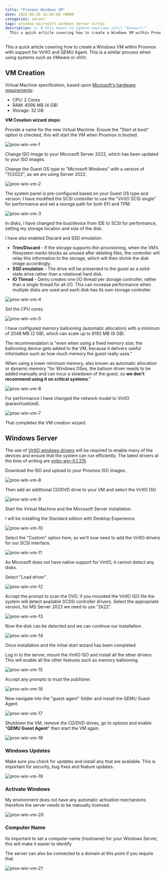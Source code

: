 ```yaml
---
title: "Proxmox Windows VM"
date: 2022-03-26 12:45:00 +0000
categories: server
tags: proxmox microsoft windows server virtio
description: >- # this means to ignore newlines until "baseurl:"
  This a quick article covering how to create a Windows VM within Proxmox with support for VirtIO.
---
```


This a quick article covering how to create a Windows VM within Proxmox with support for VirtIO and QEMU Agent. This is a similar process when using systems such as VMware or oVirt.

## VM Creation

Virtual Machine specification, based upon [Microsoft's hardware requirements](https://docs.microsoft.com/en-us/windows-server/get-started/hardware-requirements):

* CPU: 2 Cores
* RAM: 4096 MB (4 GB)
* Storage: 32 GB

**VM Creation wizard steps:**

Provide a name for the new Virtual Machine. Ensure the "Start at boot" option is checked, this will start the VM when Proxmox is booted.

![prox-win-vm-1](/assets/images/posts/prox-win-vm-1.png)

Change ISO image to your Microsoft Server 2022, which has been updated to your ISO images.

Change the Guest OS type to "Microsoft Windows" with a version of "11/2022", as we are using Server 2022.

![prox-win-vm-2](/assets/images/posts/prox-win-vm-2.png)

The system panel is pre-configured based on your Guest OS type and version. I have modified the SCSI controller to use the "VirtIO SCSI single" for performance and set a storage path for both EFI and TPM.

![prox-win-vm-3](/assets/images/posts/prox-win-vm-3.png)

In disks, I have changed the bus/device from IDE to SCSI for performance, setting my storage location and size of the disk.

I have also enabled Discard and SSD emulation.

* **Trim/Discard** - If the storage supports thin provisioning, when the VM’s filesystem marks blocks as unused after deleting files, the controller will relay this information to the storage, which will then shrink the disk image accordingly.
* **SSD emulation** - The drive will be presented to the guest as a solid-state drive rather than a rotational hard disk.
* **IO Thread** - Qemu creates one I/O thread per storage controller, rather than a single thread for all I/O. This can increase performance when multiple disks are used and each disk has its own storage controller.

![prox-win-vm-4](/assets/images/posts/prox-win-vm-4.png)

Set the CPU cores.

![prox-win-vm-5](/assets/images/posts/prox-win-vm-5.png)

I have configured memory ballooning (automatic allocation) with a minimum of 2048 MB (2 GB), which can scale up to 8192 MB (8 GB).

The recommendation is "even when using a fixed memory size, the ballooning device gets added to the VM, because it delivers useful information such as how much memory the guest really uses."

When using a lower minimum memory, also known as automatic allocation or dynamic memory "for Windows OSes, the balloon driver needs to be added manually and can incur a slowdown of the guest, so **we don’t recommend using it on critical systems**."

![prox-win-vm-6](/assets/images/posts/prox-win-vm-6.png)

For performance I have changed the network model to VirtIO (paravirtualized).

![prox-win-vm-7](/assets/images/posts/prox-win-vm-7.png)

That completes the VM creation wizard.

## Windows Server

The use of [VirtIO windows drivers](https://pve.proxmox.com/wiki/Windows_VirtIO_Drivers) will be required to enable many of the devices and ensure that the system can run efficiently. The latest drivers at the time of writing are [virtio-win-0.1.215](https://fedorapeople.org/groups/virt/virtio-win/direct-downloads/archive-virtio/virtio-win-0.1.215-2/).

Download the ISO and upload to your Proxmox ISO images.

![prox-win-vm-8](/assets/images/posts/prox-win-vm-8.png)

Then add an additional CD/DVD drive to your VM and select the VirtIO ISO

![prox-win-vm-9](/assets/images/posts/prox-win-vm-9.png)

Start the Virtual Machine and the Microsoft Server installation.

I will be installing the Standard edition with Desktop Experience.

![prox-win-vm-10](/assets/images/posts/prox-win-vm-10.png)

Select the "Custom" option here, as we'll now need to add the VirtIO drivers for our SCSI interface.

![prox-win-vm-11](/assets/images/posts/prox-win-vm-11.png)

As Microsoft does not have native support for VirtIO, it cannot detect any disks.

Select "Load driver".

![prox-win-vm-12](/assets/images/posts/prox-win-vm-12.png)

Accept the prompt to scan the DVD, if you mounted the VirtIO ISO file the system will detect available SCSSI controller drivers. Select the appropriate version, for MS Server 2022 we need to use "2k22".

![prox-win-vm-13](/assets/images/posts/prox-win-vm-13.png)

Now the disk can be detected and we can continue our installation.

![prox-win-vm-14](/assets/images/posts/prox-win-vm-14.png)

Once installation and the initial start wizard has been completed.

Log in to the server, mount the VirtIO ISO and install all the other drivers. This will enable all the other features such as memory ballooning.

![prox-win-vm-15](/assets/images/posts/prox-win-vm-15.png)

Accept any prompts to trust the publisher.

![prox-win-vm-16](/assets/images/posts/prox-win-vm-16.png)

Now navigate into the "guest-agent" folder and install the QEMU Guest Agent.

![prox-win-vm-17](/assets/images/posts/prox-win-vm-17.png)

Shutdown the VM, remove the CD/DVD drives, go to options and enable "**QEMU Guest Agent**" then start the VM again.

![prox-win-vm-18](/assets/images/posts/prox-win-vm-18.png)

### Windows Updates

Make sure you check for updates and install any that are available. This is important for security, bug fixes and feature updates.

![prox-win-vm-19](/assets/images/posts/prox-win-vm-19.png)

### Activate Windows

My environment does not have any automatic activation mechanisms therefore the server needs to be manually licensed.

![prox-win-vm-20](/assets/images/posts/prox-win-vm-20.png)

### Computer Name

Its important to set a computer name (hostname) for your Windows Server, this will make it easier to identify

The server can also be connected to a domain at this point if you require that.

![prox-win-vm-21](/assets/images/posts/prox-win-vm-21.png)
